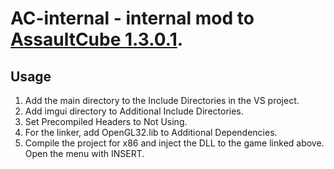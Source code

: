 # AC-internal - internal mod to [AssaultCube 1.3.0.1](https://drive.google.com/file/d/1AQOHXvdq4A0rBO_TYrbWzuHYO4mA1Aag/view?usp=sharing).
## Usage
1. Add the main directory to the Include Directories in the VS project.
2. Add imgui directory to Additional Include Directories.
3. Set Precompiled Headers to Not Using.
4. For the linker, add OpenGL32.lib to Additional Dependencies.
5. Compile the project for x86 and inject the DLL to the game linked above. Open the menu with INSERT.
